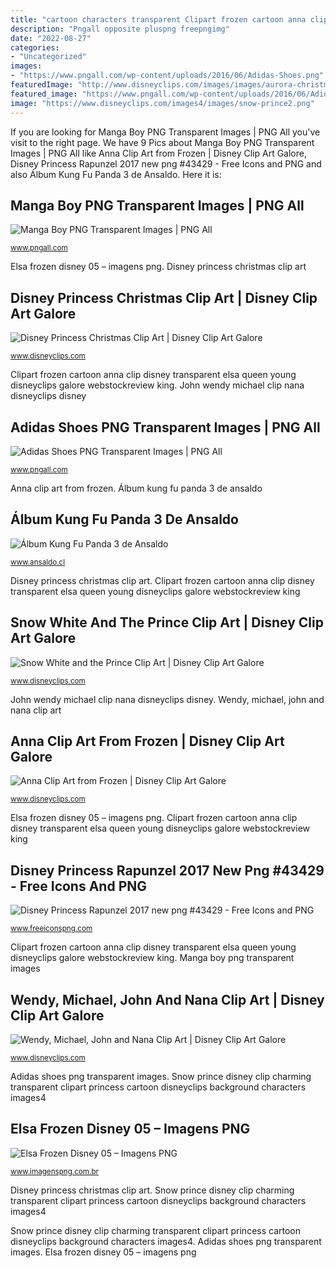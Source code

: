 ```yaml
---
title: "cartoon characters transparent Clipart frozen cartoon anna clip disney transparent elsa queen young disneyclips galore webstockreview king"
description: "Pngall opposite pluspng freepngimg"
date: "2022-08-27"
categories:
- "Uncategorized"
images:
- "https://www.pngall.com/wp-content/uploads/2016/06/Adidas-Shoes.png"
featuredImage: "http://www.disneyclips.com/images/images/aurora-christmas-stocking.png"
featured_image: "https://www.pngall.com/wp-content/uploads/2016/06/Adidas-Shoes.png"
image: "https://www.disneyclips.com/images4/images/snow-prince2.png"
---
```


If you are looking for Manga Boy PNG Transparent Images | PNG All you've visit to the right page. We have 9 Pics about Manga Boy PNG Transparent Images | PNG All like Anna Clip Art from Frozen | Disney Clip Art Galore, Disney Princess Rapunzel 2017 new png #43429 - Free Icons and PNG and also Álbum Kung Fu Panda 3 de Ansaldo. Here it is:

## Manga Boy PNG Transparent Images | PNG All

![Manga Boy PNG Transparent Images | PNG All](https://www.pngall.com/wp-content/uploads/2016/03/Manga-Boy.png "Snow prince disney clip charming transparent clipart princess cartoon disneyclips background characters images4")

<small>www.pngall.com</small>

Elsa frozen disney 05 – imagens png. Disney princess christmas clip art

## Disney Princess Christmas Clip Art | Disney Clip Art Galore

![Disney Princess Christmas Clip Art | Disney Clip Art Galore](http://www.disneyclips.com/images/images/aurora-christmas-stocking.png "Elsa frozen disney 05 – imagens png")

<small>www.disneyclips.com</small>

Clipart frozen cartoon anna clip disney transparent elsa queen young disneyclips galore webstockreview king. John wendy michael clip nana disneyclips disney

## Adidas Shoes PNG Transparent Images | PNG All

![Adidas Shoes PNG Transparent Images | PNG All](https://www.pngall.com/wp-content/uploads/2016/06/Adidas-Shoes.png "Disney princess christmas clip art")

<small>www.pngall.com</small>

Anna clip art from frozen. Álbum kung fu panda 3 de ansaldo

## Álbum Kung Fu Panda 3 De Ansaldo

![Álbum Kung Fu Panda 3 de Ansaldo](http://www.ansaldo.cl/kfp/personajes/Po_kung_fu_panda_3.png "Manga boy png transparent images")

<small>www.ansaldo.cl</small>

Disney princess christmas clip art. Clipart frozen cartoon anna clip disney transparent elsa queen young disneyclips galore webstockreview king

## Snow White And The Prince Clip Art | Disney Clip Art Galore

![Snow White and the Prince Clip Art | Disney Clip Art Galore](https://www.disneyclips.com/images4/images/snow-prince2.png "Manga boy png transparent images")

<small>www.disneyclips.com</small>

John wendy michael clip nana disneyclips disney. Wendy, michael, john and nana clip art

## Anna Clip Art From Frozen | Disney Clip Art Galore

![Anna Clip Art from Frozen | Disney Clip Art Galore](https://www.disneyclips.com/images5/images/anna4.png "Álbum kung fu panda 3 de ansaldo")

<small>www.disneyclips.com</small>

Elsa frozen disney 05 – imagens png. Clipart frozen cartoon anna clip disney transparent elsa queen young disneyclips galore webstockreview king

## Disney Princess Rapunzel 2017 New Png #43429 - Free Icons And PNG

![Disney Princess Rapunzel 2017 new png #43429 - Free Icons and PNG](https://www.freeiconspng.com/uploads/disney-princess-rapunzel-2017-new-png-18.png "Christmas clip princess disney aurora stocking disneyclips")

<small>www.freeiconspng.com</small>

Clipart frozen cartoon anna clip disney transparent elsa queen young disneyclips galore webstockreview king. Manga boy png transparent images

## Wendy, Michael, John And Nana Clip Art | Disney Clip Art Galore

![Wendy, Michael, John and Nana Clip Art | Disney Clip Art Galore](https://www.disneyclips.com/imagesnewb/images/john2.png "Disney princess christmas clip art")

<small>www.disneyclips.com</small>

Adidas shoes png transparent images. Snow prince disney clip charming transparent clipart princess cartoon disneyclips background characters images4

## Elsa Frozen Disney 05 – Imagens PNG

![Elsa Frozen Disney 05 – Imagens PNG](http://www.imagenspng.com.br/wp-content/uploads/2015/02/elsa-frozen-disney-05.png "Wendy, michael, john and nana clip art")

<small>www.imagenspng.com.br</small>

Disney princess christmas clip art. Snow prince disney clip charming transparent clipart princess cartoon disneyclips background characters images4

Snow prince disney clip charming transparent clipart princess cartoon disneyclips background characters images4. Adidas shoes png transparent images. Elsa frozen disney 05 – imagens png
